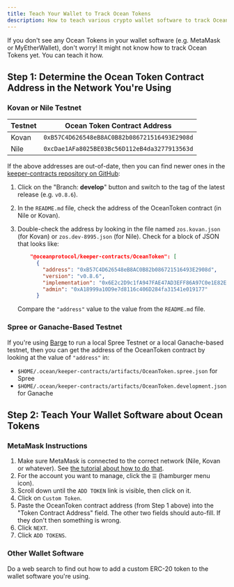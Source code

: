 ```yaml
---
title: Teach Your Wallet to Track Ocean Tokens
description: How to teach various crypto wallet software to track Ocean Tokens.
---
```


If you don't see any Ocean Tokens in your wallet software (e.g. MetaMask or MyEtherWallet), don't worry! It might not know how to track Ocean Tokens yet. You can teach it how.

## Step 1: Determine the Ocean Token Contract Address in the Network You're Using

### Kovan or Nile Testnet

| Testnet | Ocean Token Contract Address                 |
| ------- | -------------------------------------------- |
| Kovan   | `0xB57C4D626548eB8AC0B82b086721516493E2908d` |
| Nile    | `0xcDae1AFa8025BE03Bc56D112eB4da3277913563d` |

If the above addresses are out-of-date, then you can find newer ones in the [keeper-contracts repository on GitHub](https://github.com/oceanprotocol/keeper-contracts):

1. Click on the "Branch: **develop**" button and switch to the tag of the latest release (e.g. `v0.8.6`).
1. In the `README.md` file, check the address of the OceanToken contract (in Nile or Kovan).
1. Double-check the address by looking in the file named `zos.kovan.json` (for Kovan) or `zos.dev-8995.json` (for Nile). Check for a block of JSON that looks like:

   ```json
       "@oceanprotocol/keeper-contracts/OceanToken": [
         {
           "address": "0xB57C4D626548eB8AC0B82b086721516493E2908d",
           "version": "v0.8.6",
           "implementation": "0x6E2c2D9c1fA947FAE47AD3EFF86A97C0e1E82EE4",
           "admin": "0xA18999a10D9e7d8116c406D284fa31541e019177"
         }
   ```

   Compare the `"address"` value to the value from the `README.md` file.

### Spree or Ganache-Based Testnet

If you're using [Barge](https://github.com/oceanprotocol/barge) to run a local Spree Testnet or a local Ganache-based testnet, then you can get the address of the OceanToken contract by looking at the value of `"address"` in:

- `$HOME/.ocean/keeper-contracts/artifacts/OceanToken.spree.json` for Spree
- `$HOME/.ocean/keeper-contracts/artifacts/OceanToken.development.json` for Ganache

## Step 2: Teach Your Wallet Software about Ocean Tokens

### MetaMask Instructions

1. Make sure MetaMask is connected to the correct network (Nile, Kovan or whatever). See [the tutorial about how to do that](/tutorials/connect-to-networks/).
1. For the account you want to manage, click the `☰` (hamburger menu icon).
1. Scroll down until the `ADD TOKEN` link is visible, then click on it.
1. Click on `Custom Token`.
1. Paste the OceanToken contract address (from Step 1 above) into the "Token Contract Address" field. The other two fields should auto-fill. If they don't then something is wrong.
1. Click `NEXT`.
1. Click `ADD TOKENS`.

### Other Wallet Software

Do a web search to find out how to add a custom ERC-20 token to the wallet software you're using.
